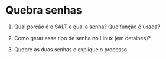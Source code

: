 # Quebra senhas

1) Qual porção é o SALT e qual a senha? Que função é usada?

2) Como gerar esse tipo de senha no Linux (em detalhes)?

3) Quebre as duas senhas e explique o processo